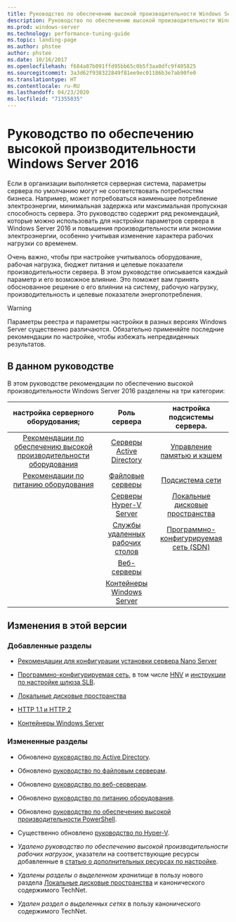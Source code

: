 ```yaml
---
title: Руководство по обеспечению высокой производительности Windows Server 2016
description: Руководство по обеспечению высокой производительности Windows Server 2016
ms.prod: windows-server
ms.technology: performance-tuning-guide
ms.topic: landing-page
ms.author: phstee
author: phstee
ms.date: 10/16/2017
ms.openlocfilehash: f684a87b091ffd95bb65c0b5f3aa0dfc9f405825
ms.sourcegitcommit: 3a3d62f938322849f81ee9ec01186b3e7ab90fe0
ms.translationtype: HT
ms.contentlocale: ru-RU
ms.lasthandoff: 04/23/2020
ms.locfileid: "71355035"
---
```

# <a name="performance-tuning-guidelines-for-windows-server-2016"></a>Руководство по обеспечению высокой производительности Windows Server 2016

Если в организации выполняется серверная система, параметры сервера по умолчанию могут не соответствовать потребностям бизнеса. Например, может потребоваться наименьшее потребление электроэнергии, минимальная задержка или максимальная пропускная способность сервера. Это руководство содержит ряд рекомендаций, которые можно использовать для настройки параметров сервера в Windows Server 2016 и повышения производительности или экономии электроэнергии, особенно учитывая изменение характера рабочих нагрузки со временем.

Очень важно, чтобы при настройке учитывалось оборудование, рабочая нагрузка, бюджет питания и целевые показатели производительности сервера. В этом руководстве описывается каждый параметр и его возможное влияние. Это поможет вам принять обоснованное решение о его влиянии на систему, рабочую нагрузку, производительность и целевые показатели энергопотребления.

> [!warning]
> Параметры реестра и параметры настройки в разных версиях Windows Server существенно различаются. Обязательно применяйте последние рекомендации по настройке, чтобы избежать непредвиденных результатов.

## <a name="in-this-guide"></a>В данном руководстве
В этом руководстве рекомендации по обеспечению высокой производительности Windows Server 2016 разделены на три категории:

|настройка серверного оборудования; | Роль сервера | настройка подсистемы сервера. |
|:---:|:---:|:---:|
|[Рекомендации по обеспечению высокой производительности оборудования](hardware/index.md) |[Серверы Active Directory](role/active-directory-server/index.md) |[Управление памятью и кэшем](subsystem/cache-memory-management/index.md)|
|[Рекомендации по питанию оборудования](hardware/power.md)|[Файловые серверы](role/file-server/index.md)|[Подсистема сети](../../networking/technologies/network-subsystem/net-sub-performance-top.md)|
||[Серверы Hyper-V Server](role/hyper-v-server/index.md)|[Локальные дисковые пространства](subsystem/storage-spaces-direct/index.md)|
||[Службы удаленных рабочих столов](role/remote-desktop/session-hosts.md)|[Программно-конфигурируемая сеть (SDN)](subsystem/software-defined-networking/index.md)|
||[Веб-серверы](role/web-server/index.md)||
||[Контейнеры Windows Server](role/windows-server-container/index.md)||


## <a name="changes-in-this-version"></a>Изменения в этой версии

### <a name="sections-added"></a>Добавленные разделы
- [Рекомендации для конфигурации установки сервера Nano Server](../../get-started/getting-started-with-nano-server.md)


- [Программно-конфигурируемая сеть](subsystem/software-defined-networking/index.md), в том числе [HNV](subsystem/software-defined-networking/hnv-gateway-performance.md) и [инструкции по настройке шлюза SLB](subsystem/software-defined-networking/slb-gateway-performance.md).

- [Локальные дисковые пространства](subsystem/storage-spaces-direct/index.md)

- [HTTP 1.1 и HTTP 2](role/web-server/http-performance.md)

- [Контейнеры Windows Server](role/windows-server-container/index.md)

### <a name="sections-changed"></a>Измененные разделы

- Обновлено [руководство по Active Directory](role/active-directory-server/index.md).

- Обновлено [руководство по файловым серверам](role/file-server/index.md).

- Обновлено [руководство по веб-серверам](role/web-server/index.md).

- Обновлено [руководство по питанию оборудования](hardware/power.md).

- Обновлено [руководство по обеспечению высокой производительности PowerShell](powershell/index.md).

- Существенно обновлено [руководство по Hyper-V](role/hyper-v-server/index.md).

- *Удалено руководство по обеспечению высокой производительности рабочих нагрузок*, указатели на соответствующие ресурсы добавленные в [статью о дополнительных ресурсах по настройке](additional-resources.md).

- *Удалены разделы о выделенном хранилище* в пользу нового раздела [Локальные дисковые пространства](subsystem/storage-spaces-direct/index.md) и канонического содержимого TechNet.

- *Удален раздел о выделенных сетях* в пользу канонического содержимого TechNet.  
